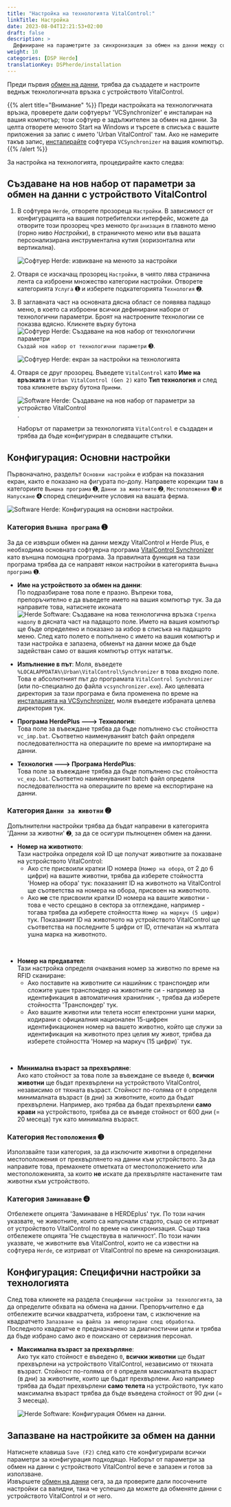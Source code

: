 ```yaml
---
title: "Настройка на технологията VitalControl:"
linkTitle: Настройка
date: 2023-08-04T12:21:53+02:00
draft: false
description: >
  Дефиниране на параметрите за синхронизация за обмен на данни между софтуера *Herde* и устройството VitalControl.
weight: 10
categories: [DSP Herde]
translationKey: DSPherde/installation
---
```

Преди първия [обмен на данни](../data-exchange/), трябва да създадете и настроите веднъж технологичната връзка с устройството VitalControl.

{{% alert title="Внимание" %}}
Преди настройката на технологичната връзка, проверете дали софтуерът 'VCSynchronizer' е инсталиран на вашия компютър; този софтуер е задължителен за обмен на данни. За целта отворете менюто Start на Windows и търсете в списъка с вашите приложения за запис с името 'Urban VitalControl' там. Ако не намерите такъв запис, [инсталирайте](../../vcsynchronizer/installation/) софтуера `VCSynchronizer` на вашия компютър.
{{% /alert %}}

За настройка на технологията, процедирайте както следва:

## Създаване на нов набор от параметри за обмен на данни с устройството VitalControl

1. В софтуера `Herde`, отворете прозореца `Настройки`. В зависимост от конфигурацията на вашия потребителски интерфейс, можете да отворите този прозорец чрез менюто `Организация` в главното меню (горно ниво _Настройки_), в страничното меню или във вашата персонализирана инструментална кутия (хоризонтална или вертикална).

   ![Софтуер Herde: извикване на менюто за настройки](../screenshots/settings.png "Herde: извикване на Настройки")

1. Отваря се изскачащ прозорец `Настройки`, в чиято лява странична лента са изброени множество категории настройки. Отворете категорията `Услуга` ➊ и изберете подкатегорията `Технология` ➋.

1. В заглавната част на основната дясна област се появява падащо меню, в което са изброени всички дефинирани набори от технологични параметри. Броят на настроените технологии се показва вдясно. Кликнете върху бутона ![Софтуер Herde: Създаване на нов набор от технологични параметри](/icons/new.png "Herde: Създаване на технологична връзка") `Създай нов набор от технологични параметри` ➌.

   ![Софтуер Herde: екран за настройки на технологията](../screenshots/settings-technology.png "Herde: Настройки за Технологията")

1. Отваря се друг прозорец. Въведете `VitalControl` като **Име на връзката** и `Urban VitalControl (Gen 2)` като **Тип технология** и след това кликнете върху бутона `Приеми`.

   ![Software Herde: Създаване на нов набор от параметри за устройство VitalControl](../screenshots/new-technology.png "Създаване на нова технология: VitalControl").

   Наборът от параметри за технологията `VitalControl` е създаден и трябва да бъде конфигуриран в следващите стъпки.

## Конфигурация: Основни настройки

Първоначално, разделът `Основни настройки` е избран на показания екран, както е показано на фигурата по-долу. Направете корекции там в категориите `Външна програма` ➊, `Данни за животните` ➋, `Местоположения` ➌ и `Напускане` ➍ според специфичните условия на вашата ферма.

   ![Software Herde: Конфигурация на основни настройки](../screenshots/basic-settings.png "Технология VitalControl: Основни настройки").
   
### Категория `Външна програма` ➊

За да се извърши обмен на данни между VitalControl и Herde Plus, е необходима основната софтуерна програма [VitalControl Synchronizer](../../vcsynchronizer) като външна помощна програма. За правилната функция на тази програма трябва да се направят някои настройки в категорията `Външна програма` ➊.

- **Име на устройството за обмен на данни**:  
  По подразбиране това поле е празно. Въпреки това, препоръчително е да въведете името на вашия компютър тук. За да направите това, натиснете иконата ![Herde Software: Създаване на нова технологична връзка](/icons/arrow-down.png "Herde: Създаване на технологична връзка") `Стрелка надолу` в дясната част на падащото поле. Името на вашия компютър ще бъде определено и показано за избор в списъка на падащото меню. След като полето е попълнено с името на вашия компютър и тази настройка е запазена, обменът на данни може да бъде задействан само от вашия компютър оттук нататък.

- **Изпълнение в път**:
  Моля, въведете `%LOCALAPPDATA%\Urban\VitalControl\Synchronizer` в това входно поле. Това е абсолютният път до програмата `VitalControl Synchronizer` (или по-специално до файла `vcsynchronizer.exe`). Ако целевата директория за тази програма е била променена по време на [инсталацията на VCSynchronizer](../../vcsynchronizer/installation), моля въведете избраната целева директория тук.

- **Програма HerdePlus 🡒 Технология**:  
  Това поле за въвеждане трябва да бъде попълнено със стойността `vc_imp.bat`. Съответно наименуваният batch файл определя последователността на операциите по време на импортиране на данни.

- **Технология 🡒 Програма HerdePlus**:  
  Това поле за въвеждане трябва да бъде попълнено със стойността `vc_exp.bat`. Съответно наименуваният batch файл определя последователността на операциите по време на експортиране на данни.

### Категория `Данни за животни` ➋

Допълнителни настройки трябва да бъдат направени в категорията 'Данни за животни' ➋, за да се осигури пълноценен обмен на данни.

- **Номер на животното**:  
  Тази настройка определя кой ID ще получат животните за показване на устройството VitalControl:
  - Ако сте присвоили кратки ID номера (`Номер на обора`, от 2 до 6 цифри) на вашите животни, трябва да изберете стойността 'Номер на обора' тук: показаният ID на животното на VitalControl ще съответства на номера на обора, присвоен на животното.
  - Ако **не** сте присвоили кратки ID номера на вашите животни - това е често срещано в сектора за отглеждане, например - тогава трябва да изберете стойността `Номер на маркуч (5 цифри)` тук. Показаният ID на животното на устройството VitalControl ще съответства на последните 5 цифри от ID, отпечатан на жълтата ушна марка на животното.
  
<br>

- **Номер на предавател**:  
  Тази настройка определя очаквания номер за животно по време на RFID сканиране:  
  - Ако поставите на животните си нашийник с транспондер или сложите ушен транспондер на животните си - например за идентификация в автоматичния хранилник -, трябва да изберете стойността 'Транспондер' тук.
  - Ако вашите животни или телета носят електронни ушни марки, кодирани с официалния национален 15-цифрен идентификационен номер на вашето животно, който ще служи за идентификация на животното през целия му живот, трябва да изберете стойността 'Номер на маркуч (15 цифри)` тук.

<br>

- **Минимална възраст за прехвърляне**:  
  Ако като стойност за това поле за въвеждане се въведе `0`, **всички животни** ще бъдат прехвърлени на устройството VitalControl, независимо от тяхната възраст. Стойност по-голяма от `0` определя минималната възраст (в дни) за животните, които да бъдат прехвърлени. Например, ако трябва да бъдат прехвърлени **само крави** на устройството, трябва да се въведе стойност от 600 дни (= 20 месеца) тук като минимална възраст.

### Категория `Местоположения` ➌

Използвайте тази категория, за да изключите животни в определени местоположения от прехвърлянето на данни към устройството. За да направите това, премахнете отметката от местоположението или местоположенията, за които **не** искате да прехвърляте настанените там животни към устройството.

### Категория `Заминаване` ➍

Отбележете опцията 'Заминаване в HERDEplus' тук. По този начин указвате, че животните, които са напуснали стадото, също се изтриват от устройството VitalControl по време на синхронизация.
Също така отбележете опцията 'Не съществува в наличност'. По този начин указвате, че животните във VitalControl, които не са известни на софтуера `Herde`, се изтриват от VitalControl по време на синхронизация.

## Конфигурация: Специфични настройки за технологията

След това кликнете на раздела `Специфични настройки за технологията`, за да определите обхвата на обмена на данни. Препоръчително е да отбележите всички квадратчета, изброени там, с изключение на квадратчето `Запазване на файла за импортиране след обработка`. Последното квадратче е предназначено за диагностични цели и трябва да бъде избрано само ако е поискано от сервизния персонал.

- **Максимална възраст за прехвърляне**:  
  Ако тук като стойност е въведено `0`, **всички животни** ще бъдат прехвърлени на устройството VitalControl, независимо от тяхната възраст. Стойност по-голяма от `0` определя максималната възраст (в дни) за животните, които ще бъдат прехвърлени. Ако например трябва да бъдат прехвърлени **само телета** на устройството, тук като максимална възраст трябва да бъде въведена стойност от 90 дни (= 3 месеца).

   ![Herde Software: Конфигурация Обмен на данни](../screenshots/technology-specific-settings.png "Обмен на данни: специфични настройки").

## Запазване на настройките за обмен на данни

Натиснете клавиша `Save (F2)` след като сте конфигурирали всички параметри за конфигурация подходящо. Наборът от параметри за обмен на данни с устройството VitalControl вече е запазен и готов за използване.  
Извършете [обмен на данни](../data-exchange/) сега, за да проверите дали посочените настройки са валидни, така че успешно да можете да обменяте данни с устройството VitalControl и от него.
